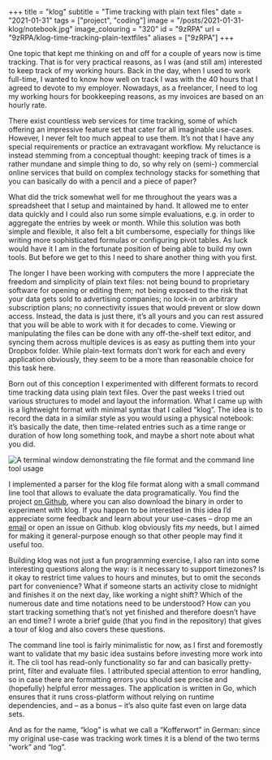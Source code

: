 +++
title = "klog"
subtitle = "Time tracking with plain text files"
date = "2021-01-31"
tags = ["project", "coding"]
image = "/posts/2021-01-31-klog/notebook.jpg"
image_colouring = "320"
id = "9zRPA"
url = "9zRPA/klog-time-tracking-plain-textfiles"
aliases = ["9zRPA"]
+++

One topic that kept me thinking on and off for a couple of years now is time tracking. That is for very practical reasons, as I was (and still am) interested to keep track of my working hours. Back in the day, when I used to work full-time, I wanted to know how well on track I was with the 40 hours that I agreed to devote to my employer. Nowadays, as a freelancer, I need to log my working hours for bookkeeping reasons, as my invoices are based on an hourly rate.

There exist countless web services for time tracking, some of which offering an impressive feature set that cater for all imaginable use-cases. However, I never felt too much appeal to use them. It’s not that I have any special requirements or practice an extravagant workflow. My reluctance is instead stemming from a conceptual thought: keeping track of times is a rather mundane and simple thing to do, so why rely on (semi-) commercial online services that build on complex technology stacks for something that you can basically do with a pencil and a piece of paper?

What did the trick somewhat well for me throughout the years was a spreadsheet that I setup and maintained by hand. It allowed me to enter data quickly and I could also run some simple evaluations, e.g. in order to aggregate the entries by week or month. While this solution was both simple and flexible, it also felt a bit cumbersome, especially for things like writing more sophisticated formulas or configuring pivot tables. As luck would have it I am in the fortunate position of being able to build my own tools. But before we get to this I need to share another thing with you first.

The longer I have been working with computers the more I appreciate the freedom and simplicity of plain text files: not being bound to proprietary software for opening or editing them; not being exposed to the risk that your data gets sold to advertising companies; no lock-in on arbitrary subscription plans; no connectivity issues that would prevent or slow down access. Instead, the data is just there, it’s all yours and you can rest assured that you will be able to work with it for decades to come. Viewing or manipulating the files can be done with any off-the-shelf text editor, and syncing them across multiple devices is as easy as putting them into your Dropbox folder. While plain-text formats don’t work for each and every application obviously, they seem to be a more than reasonable choice for this task here.

Born out of this conception I experimented with different formats to record time tracking data using plain text files. Over the past weeks I tried out various structures to model and layout the information. What I came up with is a lightweight format with minimal syntax that I called “klog”. The idea is to record the data in a similar style as you would using a physical notebook: it’s basically the date, then time-related entries such as a time range or duration of how long something took, and maybe a short note about what you did.

![A terminal window demonstrating the file format and the command line tool usage](/posts/2021-01-31-klog/demo.gif)

I implemented a parser for the klog file format along with a small command line tool that allows to evaluate the data programatically. You find the project [on Github](https://github.com/jotaen/klog), where you can also download the binary in order to experiment with klog. If you happen to be interested in this idea I’d appreciate some feedback and learn about your use-cases – drop me an [email](/mail) or open an issue on Github. klog obviously fits *my* needs, but I aimed for making it general-purpose enough so that other people may find it useful too.

Building klog was not just a fun programming exercise, I also ran into some interesting questions along the way: is it necessary to support timezones? Is it okay to restrict time values to hours and minutes, but to omit the seconds part for convenience? What if someone starts an activity close to midnight and finishes it on the next day, like working a night shift? Which of the numerous date and time notations need to be understood? How can you start tracking something that’s not yet finished and therefore doesn’t have an end time? I wrote a brief guide (that you find in the repository) that gives a tour of klog and also covers these questions.

The command line tool is fairly minimalistic for now, as I first and foremostly want to validate that my basic idea sustains before investing more work into it. The cli tool has read-only functionality so far and can basically pretty-print, filter and evaluate files. I attributed special attention to error handling, so in case there are formatting errors you should see precise and (hopefully) helpful error messages. The application is written in Go, which ensures that it runs cross-platform without relying on runtime dependencies, and – as a bonus – it’s also quite fast even on large data sets.

And as for the name, “klog” is what we call a “Kofferwort” in German: since my original use-case was tracking work times it is a blend of the two terms “work” and “log”.
